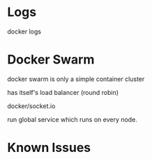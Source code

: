 # Logs

docker logs

# Docker Swarm

docker swarm is only a simple container cluster

has itself's load balancer \(round robin\)

docker/socket.io

run global service which runs on every node.



# Known Issues




